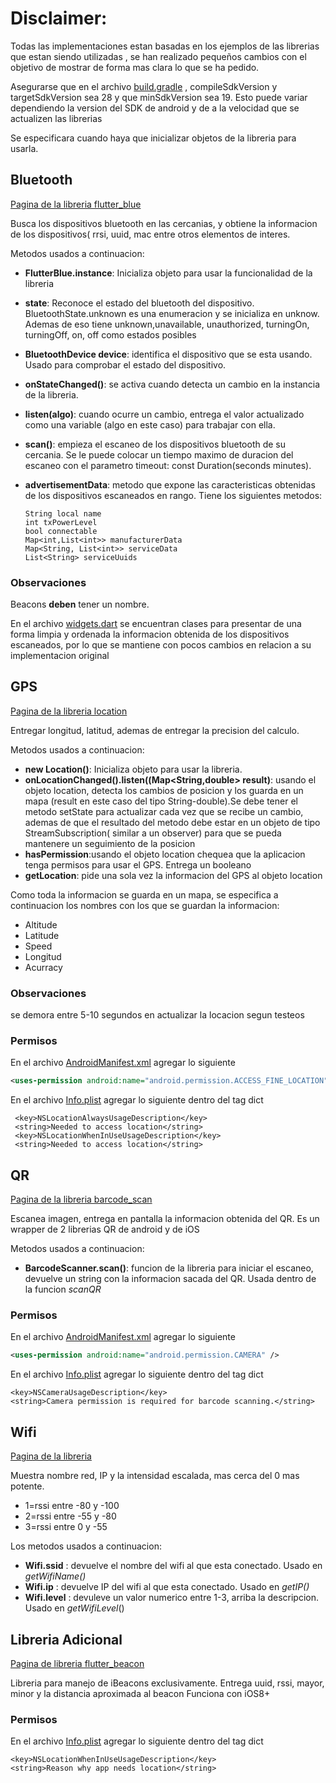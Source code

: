 # Disclaimer:
Todas las implementaciones estan basadas en los ejemplos de las librerias que estan siendo utilizadas
, se han realizado pequeños cambios con el objetivo de mostrar de forma mas clara lo que se ha pedido.

Asegurarse que en el archivo [build.gradle](../master/android/app/build.gradle) ,
compileSdkVersion y targetSdkVersion sea  28 y que minSdkVersion sea 19. Esto puede variar
dependiendo la version del SDK de android y de a la velocidad que se actualizen las librerias


Se especificara cuando haya que inicializar objetos de la libreria para usarla.

## Bluetooth
[Pagina de la libreria flutter_blue](https://pub.dartlang.org/packages/flutter_blue)

Busca los dispositivos bluetooth en las cercanias, y obtiene la informacion de los
dispositivos( rrsi, uuid, mac entre otros elementos de interes.

Metodos usados a continuacion:

* __FlutterBlue.instance__: Inicializa objeto para usar la funcionalidad de la libreria

* __state__: Reconoce el estado del bluetooth del dispositivo.
BluetoothState.unknown es una enumeracion y se inicializa en unknow. Ademas de eso tiene unknown,unavailable,
unauthorized, turningOn, turningOff, on, off como estados posibles

* __BluetoothDevice device__: identifica el dispositivo que se esta usando.
Usado para comprobar el estado del dispositivo.

* __onStateChanged()__: se activa cuando detecta un cambio en la instancia de la libreria.

* __listen(algo)__: cuando ocurre un cambio, entrega el valor actualizado como una variable
(algo en este caso) para trabajar con ella.

* __scan()__: empieza el escaneo de los dispositivos bluetooth de su cercania.
Se le puede colocar un tiempo maximo de duracion del escaneo con el parametro
timeout: const Duration(seconds minutes).

* __advertisementData__: metodo que expone las caracteristicas obtenidas
de los dispositivos escaneados en rango. Tiene los siguientes metodos:

      String local name
      int txPowerLevel
      bool connectable
      Map<int,List<int>> manufacturerData
      Map<String, List<int>> serviceData
      List<String> serviceUuids


### Observaciones
Beacons **deben** tener un nombre.

En el archivo [widgets.dart](../master/lib/widgets.dart) se encuentran clases para
presentar de una forma limpia y ordenada la informacion obtenida de los
dispositivos escaneados, por lo que se mantiene con pocos cambios en
relacion a su implementacion original


## GPS

[Pagina de la libreria location ](https://pub.dartlang.org/packages/location)

Entregar longitud, latitud, ademas de entregar la precision del calculo.

Metodos usados a continuacion:

* __new Location()__: Inicializa objeto para usar la libreria.
* __onLocationChanged().listen((Map<String,double> result)__: usando
el objeto location, detecta los cambios de posicion y los guarda en un mapa
(result en este caso del tipo String-double).Se debe tener el metodo setState para actualizar cada
vez que se recibe un cambio, ademas de que el resultado del metodo debe estar
en un objeto de tipo StreamSubscription( similar a un observer) para que se
pueda mantenere un seguimiento de la posicion
* __hasPermission__:usando el objeto location chequea que la aplicacion tenga permisos para
usar el GPS. Entrega un booleano
* __getLocation__: pide una sola vez la informacion del GPS al objeto location

Como toda la informacion se guarda en un mapa, se especifica a continuacion
los nombres con los que se guardan la informacion:
* Altitude
* Latitude
* Speed
* Longitud
* Acurracy

### Observaciones
se demora entre 5-10 segundos en actualizar la locacion segun testeos
### Permisos 
En el archivo [AndroidManifest.xml](../master/android/app/src/main/AndroidManifest.xml)
agregar lo siguiente
```xml
<uses-permission android:name="android.permission.ACCESS_FINE_LOCATION" />
```
En el archivo [Info.plist](../master/ios/Runner/Info.plist) agregar lo siguiente
dentro del tag dict

     <key>NSLocationAlwaysUsageDescription</key>
     <string>Needed to access location</string>
     <key>NSLocationWhenInUseUsageDescription</key>
     <string>Needed to access location</string>

## QR
[Pagina de la libreria barcode_scan](https://pub.dartlang.org/packages/barcode_scan)

Escanea imagen, entrega en pantalla la informacion obtenida del QR. Es un
wrapper de 2 librerias QR de android y de iOS

Metodos usados a continuacion:

* __BarcodeScanner.scan()__: funcion de la libreria para iniciar el escaneo,
devuelve un string con la informacion sacada del QR. Usada dentro de la
funcion  _scanQR_

### Permisos
En el archivo [AndroidManifest.xml](../master/android/app/src/main/AndroidManifest.xml)
agregar lo siguiente
```xml
<uses-permission android:name="android.permission.CAMERA" />
```

En el archivo [Info.plist](../master/ios/Runner/Info.plist) agregar lo siguiente
dentro del tag dict

    <key>NSCameraUsageDescription</key>
    <string>Camera permission is required for barcode scanning.</string>

## Wifi
[Pagina de la libreria](https://pub.dartlang.org/packages/wifi)

Muestra nombre red, IP y la intensidad escalada, mas cerca del 0 mas potente.
* 1=rssi entre -80 y -100
* 2=rssi entre -55 y -80
* 3=rssi entre 0 y -55

Los metodos usados a continuacion:
* __Wifi.ssid__ : devuelve  el nombre del wifi al que esta conectado. Usado en _getWifiName()_
* __Wifi.ip__ : devuelve IP del wifi al que esta conectado. Usado en _getIP()_
* __Wifi.level__ : devuleve un valor numerico entre 1-3, arriba la descripcion. Usado en _getWifiLevel_()


## Libreria Adicional
[Pagina de libreria flutter_beacon](https://pub.dartlang.org/packages/flutter_beacon)

Libreria para manejo de iBeacons exclusivamente.
Entrega uuid, rssi, mayor, minor y la distancia aproximada al beacon
Funciona con iOS8+

### Permisos
En el archivo [Info.plist](../master/ios/Runner/Info.plist) agregar lo siguiente
dentro del tag dict

    <key>NSLocationWhenInUseUsageDescription</key>
    <string>Reason why app needs location</string>
